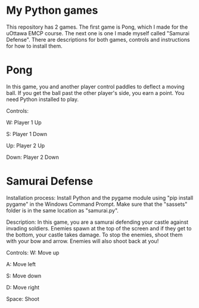 # My Python games
This repository has 2 games. The first game is Pong, which I made for the uOttawa EMCP course. The next one is one I made myself called "Samurai Defense".
There are descriptions for both games, controls and instructions for how to install them.


# Pong
In this game, you and another player control paddles to deflect a moving ball. If you get the ball past the other player's side, you earn a point. 
You need Python installed to play.

Controls: 

W: Player 1 Up

S: Player 1 Down

Up: Player 2 Up

Down: Player 2 Down

# Samurai Defense

Installation process:
Install Python and the pygame module using "pip install pygame" in the Windows Command Prompt. Make sure that the "sassets" folder is in the same location as "samurai.py".

Description:
In this game, you are a samurai defending your castle against invading soldiers. Enemies spawn at the top of the screen and if they get to the bottom, your castle takes damage. To stop the enemies, shoot them with your bow and arrow. Enemies will also shoot back at you!

Controls:
W: Move up

A: Move left

S: Move down

D: Move right

Space: Shoot
